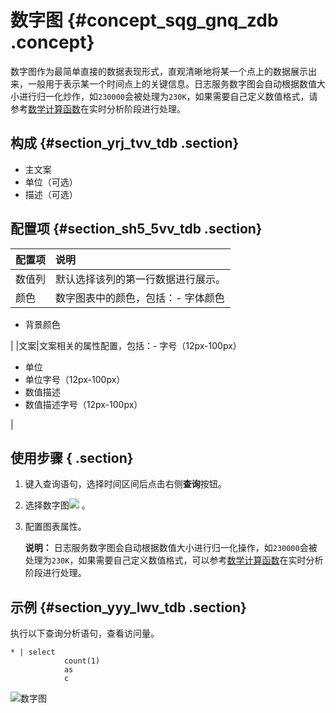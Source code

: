 # 数字图 {#concept_sqg_gnq_zdb .concept}

数字图作为最简单直接的数据表现形式，直观清晰地将某一个点上的数据展示出来，一般用于表示某一个时间点上的关键信息。日志服务数字图会自动根据数值大小进行归一化炒作，如`230000`会被处理为`230K`，如果需要自己定义数值格式，请参考[数学计算函数](intl.zh-CN/用户指南/实时分析/分析语法与函数/数学计算函数.md)在实时分析阶段进行处理。

## 构成 {#section_yrj_tvv_tdb .section}

-   主文案
-   单位（可选）
-   描述（可选）

## 配置项 {#section_sh5_5vv_tdb .section}

|配置项|说明|
|:--|:-|
|数值列|默认选择该列的第一行数据进行展示。|
|颜色|数字图表中的颜色，包括：-   字体颜色
-   背景颜色

|
|文案|文案相关的属性配置，包括：-   字号（12px-100px）
-   单位
-   单位字号（12px-100px）
-   数值描述
-   数值描述字号（12px-100px）

|

## 使用步骤 { .section}

1.  键入查询语句，选择时间区间后点击右侧**查询**按钮。
2.  选择数字图![](https://cdn.yuque.com/lark/2018/png/60648/1523256493643-9ccad5de-5224-47d5-8d47-13443a97af15.png) 。
3.  配置图表属性。

    **说明：** 日志服务数字图会自动根据数值大小进行归一化操作，如`230000`会被处理为`230K`，如果需要自己定义数值格式，可以参考[数学计算函数](intl.zh-CN/用户指南/实时分析/分析语法与函数/数学计算函数.md)在实时分析阶段进行处理。


## 示例 {#section_yyy_lwv_tdb .section}

执行以下查询分析语句，查看访问量。

```
* | select
            count(1)
            as
            c
```

![](images/5729_zh-CN.png "数字图")


